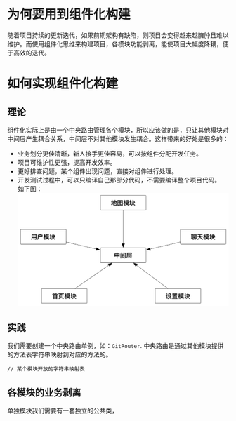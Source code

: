 # 为何要用到组件化构建
随着项目持续的更新迭代，如果前期架构有缺陷，则项目会变得越来越臃肿且难以维护。而使用组件化思维来构建项目，各模块功能剥离，能使项目大幅度降耦，便于高效的迭代。
# 如何实现组件化构建
## 理论
组件化实际上是由一个中央路由管理各个模块，所以应该做的是，只让其他模块对中间层产生耦合关系，中间层不对其他模块发生耦合。这样带来的好处是很多的：
* 业务划分更佳清晰，新人接手更佳容易，可以按组件分配开发任务。
* 项目可维护性更强，提高开发效率。
* 更好排查问题，某个组件出现问题，直接对组件进行处理。
* 开发测试过程中，可以只编译自己那部分代码，不需要编译整个项目代码。<br>
如下图：<br>
![](https://github.com/spikeroog/ComponentBuild/blob/master/d61accfcf5584cf13b6c71453683e4fa.png)
## 实践
我们需要创建一个中央路由单例，如：`GitRouter`.
中央路由是通过其他模块提供的方法表字符串映射到对应的方法的。 
```Objc
// 某个模块开放的字符串映射表

```
## 各模块的业务剥离
单独模块我们需要有一套独立的公共类，

